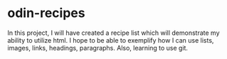 # odin-recipes
In this project, I will have created a recipe list which will demonstrate my ability to utilize html. I hope to be able to exemplify how I can use lists, images, links, headings, paragraphs. Also, learning to use git.